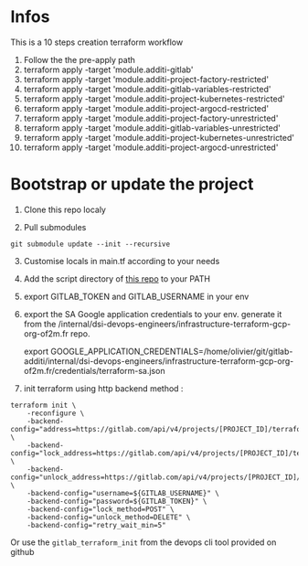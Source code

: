 # Infos

This is a 10 steps creation terraform workflow
  1. Follow the the pre-apply path
  2. terraform apply -target 'module.additi-gitlab'
  3. terraform apply -target 'module.additi-project-factory-restricted'
  4. terraform apply -target 'module.additi-gitlab-variables-restricted'
  5. terraform apply -target 'module.additi-project-kubernetes-restricted'
  6. terraform apply -target 'module.additi-project-argocd-restricted'
  7. terraform apply -target 'module.additi-project-factory-unrestricted'
  8. terraform apply -target 'module.additi-gitlab-variables-unrestricted'
  9. terraform apply -target 'module.additi-project-kubernetes-unrestricted'
  10. terraform apply -target 'module.additi-project-argocd-unrestricted'

# Bootstrap or update the project

1. Clone this repo localy

2. Pull submodules

```shell
git submodule update --init --recursive
```

3. Customise locals in main.tf according to your needs

4. Add the script directory of [this repo](git@gitlab.com:additi/internal/dsi-devops-engineers/infrastructure-configuration-docker-gitlabci-terraform.git) to your PATH

5. export GITLAB_TOKEN and GITLAB_USERNAME in your env

6. export the SA Google application credentials to your env. generate  it from the /internal/dsi-devops-engineers/infrastructure-terraform-gcp-org-of2m.fr repo. 

    export GOOGLE_APPLICATION_CREDENTIALS=/home/olivier/git/gitlab-additi/internal/dsi-devops-engineers/infrastructure-terraform-gcp-org-of2m.fr/credentials/terraform-sa.json

7. init terraform using http backend method :

```
terraform init \
    -reconfigure \
    -backend-config="address=https://gitlab.com/api/v4/projects/[PROJECT_ID]/terraform/state/tfstate" \
    -backend-config="lock_address=https://gitlab.com/api/v4/projects/[PROJECT_ID]/terraform/state/tfstate/lock" \
    -backend-config="unlock_address=https://gitlab.com/api/v4/projects/[PROJECT_ID]/terraform/state/tfstate/lock" \
    -backend-config="username=${GITLAB_USERNAME}" \
    -backend-config="password=${GITLAB_TOKEN}" \
    -backend-config="lock_method=POST" \
    -backend-config="unlock_method=DELETE" \
    -backend-config="retry_wait_min=5"
```

Or use the `gitlab_terraform_init` from the devops cli tool provided on github
